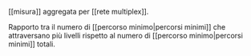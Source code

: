 [[misura]] aggregata per [[rete multiplex]].

Rapporto tra il numero di [[percorso minimo|percorsi minimi]] che attraversano più livelli rispetto al numero di [[percorso minimo|percorsi minimi]] totali.